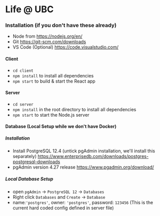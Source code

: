 # Life @ UBC

### Installation (if you don't have these already)
- Node from https://nodejs.org/en/
- Git https://git-scm.com/downloads
- VS Code (Optional) https://code.visualstudio.com/

#### Client
- `cd client`
- `npm install` to install all dependencies 
- `npm start` to build & start the React app

#### Server
- `cd server`
- `npm install` in the root directory to install all dependencies
- `npm start` to start the Node.js server

#### Database (Local Setup while we don't have Docker)

##### Installation
- Install PostgreSQL 12.4 (untick pgAdmin installation, we'll install this separately) https://www.enterprisedb.com/downloads/postgres-postgresql-downloads
- pgAdmin version 4.27 release https://www.pgadmin.org/download/

##### Local Database Setup
- open `pgAdmin` -> `PostgreSQL 12` -> `Databases`
- Right click `Databases` and `Create` -> `Database`
- name:`'postgres'`, owner: `'postgres'`, password: `123456` (This is the current hard coded config defined in server file) 
